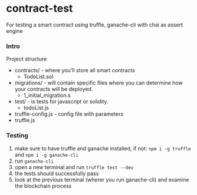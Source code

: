 # contract-test

For testing a smart contract using truffle, ganache-cli with chai as assert engine

### Intro

Project structure


- contracts/ - where you'll store all smart contracts
    - TodoList.sol
- migrations/  - will contain specific files where you can determine how your contracts will be deployed.
    - 1_initial_migration.s
- test/  - is tests for javascript or solidity.
    - todoList.js
- truffle-config.js - config file with parameters
- truffle.js

### Testing

1. make sure to have truffle and ganache installed, if not:
    `npm i -g truffle` and `npm i -g ganache-cli`
2. run `ganache-cli` 
3. open a new terminal and run `truffle test --dev`
4. the tests should successfully pass
5. look at the previous terminal (wherer you run ganache-cli) and examine the blockchain process